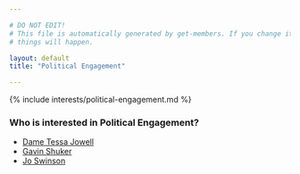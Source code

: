 ```yaml
---

# DO NOT EDIT!
# This file is automatically generated by get-members. If you change it, bad
# things will happen.

layout: default
title: "Political Engagement"

---
```


{% include interests/political-engagement.md %}

### Who is interested in Political Engagement?


* [Dame  Tessa Jowell](/members/dame-tessa-jowell.html)
* [Gavin Shuker](/members/gavin-shuker.html)
* [Jo Swinson](/members/jo-swinson.html)
